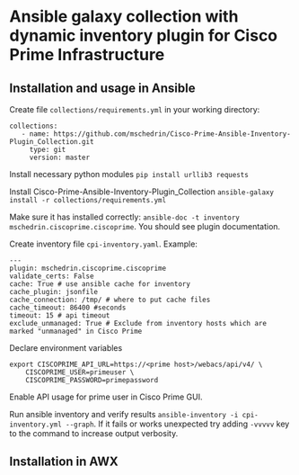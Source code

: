 # Ansible galaxy collection with dynamic inventory plugin for Cisco Prime Infrastructure

## Installation and usage in Ansible 
Create file `collections/requirements.yml` in your working directory:
```
collections:
   - name: https://github.com/mschedrin/Cisco-Prime-Ansible-Inventory-Plugin_Collection.git
     type: git
     version: master
```
Install necessary python modules `pip install urllib3 requests`

Install Cisco-Prime-Ansible-Inventory-Plugin_Collection `ansible-galaxy install -r collections/requirements.yml `

Make sure it has installed correctly: `ansible-doc -t inventory mschedrin.ciscoprime.ciscoprime`. You should see plugin documentation. 

Create inventory file `cpi-inventory.yaml`. Example:
```
---
plugin: mschedrin.ciscoprime.ciscoprime
validate_certs: False
cache: True # use ansible cache for inventory
cache_plugin: jsonfile
cache_connection: /tmp/ # where to put cache files
cache_timeout: 86400 #seconds
timeout: 15 # api timeout
exclude_unmanaged: True # Exclude from inventory hosts which are marked "unmanaged" in Cisco Prime
```

Declare environment variables
```
export CISCOPRIME_API_URL=https://<prime host>/webacs/api/v4/ \
    CISCOPRIME_USER=primeuser \
    CISCOPRIME_PASSWORD=primepassword
```

Enable API usage for prime user in Cisco Prime GUI. 

Run ansible inventory and verify results `ansible-inventory -i cpi-inventory.yml --graph`. If it fails or works unexpected try adding `-vvvvv` key to the command to increase output verbosity.

## Installation in AWX
